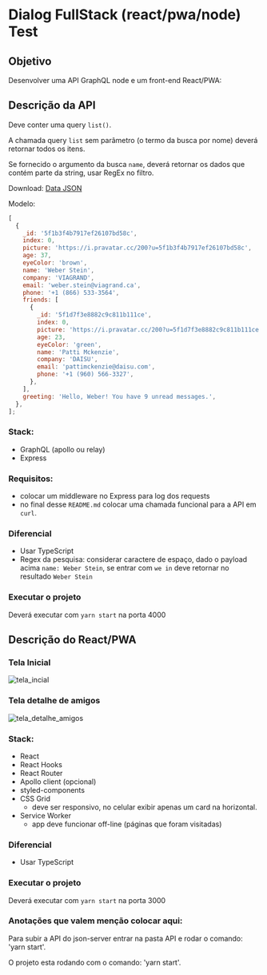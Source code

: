 # Dialog FullStack (react/pwa/node) Test

## Objetivo

Desenvolver uma API GraphQL node e um front-end React/PWA:

## Descrição da API

Deve conter uma query `list()`.

A chamada query `list` sem parâmetro (o termo da busca por nome) deverá retornar todos os itens.

Se fornecido o argumento da busca `name`, deverá retornar os dados que contém parte da string, usar RegEx no filtro.

Download: [Data JSON](db.json)

Modelo:

```javascript
[
  {
    _id: '5f1b3f4b7917ef26107bd58c',
    index: 0,
    picture: 'https://i.pravatar.cc/200?u=5f1b3f4b7917ef26107bd58c',
    age: 37,
    eyeColor: 'brown',
    name: 'Weber Stein',
    company: 'VIAGRAND',
    email: 'weber.stein@viagrand.ca',
    phone: '+1 (866) 533-3564',
    friends: [
      {
        _id: '5f1d7f3e8882c9c811b111ce',
        index: 0,
        picture: 'https://i.pravatar.cc/200?u=5f1d7f3e8882c9c811b111ce',
        age: 23,
        eyeColor: 'green',
        name: 'Patti Mckenzie',
        company: 'DAISU',
        email: 'pattimckenzie@daisu.com',
        phone: '+1 (960) 566-3327',
      },
    ],
    greeting: 'Hello, Weber! You have 9 unread messages.',
  },
];
```

### Stack:

- GraphQL (apollo ou relay)
- Express

### Requisitos:

- colocar um middleware no Express para log dos requests
- no final desse `README.md` colocar uma chamada funcional para a API em `curl`.

### Diferencial

- Usar TypeScript
- Regex da pesquisa: considerar caractere de espaço, dado o payload acima `name: Weber Stein`, se entrar com `we in` deve retornar no resultado `Weber Stein`

### Executar o projeto

Deverá executar com `yarn start` na porta 4000

## Descrição do React/PWA

### Tela Inicial

![tela_incial](./docs/browser02.png)

### Tela detalhe de amigos

![tela_detalhe_amigos](./docs/browser03.png)

### Stack:

- React
- React Hooks
- React Router
- Apollo client (opcional)
- styled-components
- CSS Grid
  - deve ser responsivo, no celular exibir apenas um card na horizontal.
- Service Worker
  - app deve funcionar off-line (páginas que foram visitadas)

### Diferencial

- Usar TypeScript

### Executar o projeto

Deverá executar com `yarn start` na porta 3000

### Anotações que valem menção colocar aqui:

Para subir a API do json-server entrar na pasta API e rodar o comando: 'yarn start'.

O projeto esta rodando com o comando: 'yarn start'.
